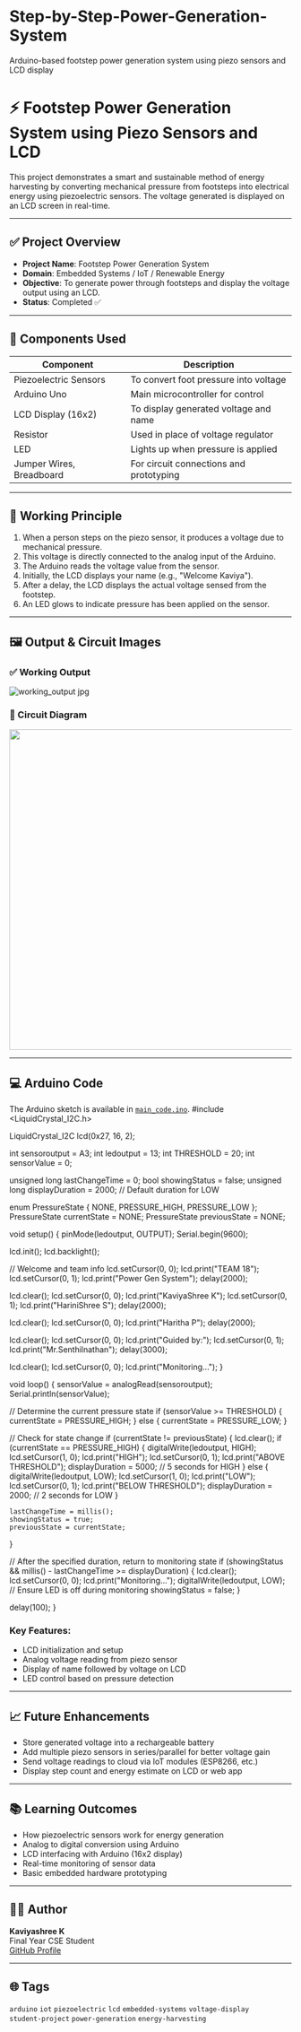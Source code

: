 # Step-by-Step-Power-Generation-System
Arduino-based footstep power generation system using piezo sensors and LCD display
# ⚡ Footstep Power Generation System using Piezo Sensors and LCD

This project demonstrates a smart and sustainable method of energy harvesting by converting mechanical pressure from footsteps into electrical energy using piezoelectric sensors. The voltage generated is displayed on an LCD screen in real-time.

---

## ✅ Project Overview

- **Project Name**: Footstep Power Generation System
- **Domain**: Embedded Systems / IoT / Renewable Energy
- **Objective**: To generate power through footsteps and display the voltage output using an LCD.
- **Status**: Completed ✅

---

## 🔧 Components Used

| Component               | Description                                |
|------------------------|--------------------------------------------|
| Piezoelectric Sensors  | To convert foot pressure into voltage       |
| Arduino Uno            | Main microcontroller for control            |
| LCD Display (16x2)     | To display generated voltage and name       |
| Resistor               | Used in place of voltage regulator          |
| LED                    | Lights up when pressure is applied          |
| Jumper Wires, Breadboard | For circuit connections and prototyping   |

---

## 🧠 Working Principle

1. When a person steps on the piezo sensor, it produces a voltage due to mechanical pressure.
2. This voltage is directly connected to the analog input of the Arduino.
3. The Arduino reads the voltage value from the sensor.
4. Initially, the LCD displays your name (e.g., "Welcome Kaviya").
5. After a delay, the LCD displays the actual voltage sensed from the footstep.
6. An LED glows to indicate pressure has been applied on the sensor.

---

## 🖼️ Output & Circuit Images

### ✅ Working Output
![working_output jpg](https://github.com/user-attachments/assets/6497f366-eac5-4bc2-bdcc-fa4bd90a050f)


### 🧪 Circuit Diagram

<img width="811" height="572"  src="https://github.com/user-attachments/assets/7bbd0b3c-013b-4897-8a0f-18af095c098a" />

---

## 💻 Arduino Code

The Arduino sketch is available in [`main_code.ino`](main_code.ino).
#include <LiquidCrystal_I2C.h>

LiquidCrystal_I2C lcd(0x27, 16, 2);

int sensoroutput = A3;
int ledoutput = 13;
int THRESHOLD = 20;
int sensorValue = 0;

unsigned long lastChangeTime = 0;
bool showingStatus = false;
unsigned long displayDuration = 2000;  // Default duration for LOW

enum PressureState { NONE, PRESSURE_HIGH, PRESSURE_LOW };
PressureState currentState = NONE;
PressureState previousState = NONE;

void setup() {
  pinMode(ledoutput, OUTPUT);
  Serial.begin(9600);

  lcd.init();
  lcd.backlight();

  // Welcome and team info
  lcd.setCursor(0, 0);
  lcd.print("TEAM 18");
  lcd.setCursor(0, 1);
  lcd.print("Power Gen System");
  delay(2000);

  lcd.clear();
  lcd.setCursor(0, 0);
  lcd.print("KaviyaShree K");
  lcd.setCursor(0, 1);
  lcd.print("HariniShree S");
  delay(2000);

  lcd.clear();
  lcd.setCursor(0, 0);
  lcd.print("Haritha P");
  delay(2000);

  lcd.clear();
  lcd.setCursor(0, 0);
  lcd.print("Guided by:");
  lcd.setCursor(0, 1);
  lcd.print("Mr.Senthilnathan");
  delay(3000);

  lcd.clear();
  lcd.setCursor(0, 0);
  lcd.print("Monitoring...");
}

void loop() {
  sensorValue = analogRead(sensoroutput);
  Serial.println(sensorValue);

  // Determine the current pressure state
  if (sensorValue >= THRESHOLD) {
    currentState = PRESSURE_HIGH;
  } else {
    currentState = PRESSURE_LOW;
  }

  // Check for state change
  if (currentState != previousState) {
    lcd.clear();
    if (currentState == PRESSURE_HIGH) {
      digitalWrite(ledoutput, HIGH);
      lcd.setCursor(1, 0);
      lcd.print("HIGH");
      lcd.setCursor(0, 1);
      lcd.print("ABOVE THRESHOLD");
      displayDuration = 5000;  // 5 seconds for HIGH
    } else {
      digitalWrite(ledoutput, LOW);
      lcd.setCursor(1, 0);
      lcd.print("LOW");
      lcd.setCursor(0, 1);
      lcd.print("BELOW THRESHOLD");
      displayDuration = 2000;  // 2 seconds for LOW
    }

    lastChangeTime = millis();
    showingStatus = true;
    previousState = currentState;
  }

  // After the specified duration, return to monitoring state
  if (showingStatus && millis() - lastChangeTime >= displayDuration) {
    lcd.clear();
    lcd.setCursor(0, 0);
    lcd.print("Monitoring...");
    digitalWrite(ledoutput, LOW); // Ensure LED is off during monitoring
    showingStatus = false;
  }

  delay(100);
}


### Key Features:
- LCD initialization and setup
- Analog voltage reading from piezo sensor
- Display of name followed by voltage on LCD
- LED control based on pressure detection

---





## 📈 Future Enhancements

- Store generated voltage into a rechargeable battery
- Add multiple piezo sensors in series/parallel for better voltage gain
- Send voltage readings to cloud via IoT modules (ESP8266, etc.)
- Display step count and energy estimate on LCD or web app

---

## 📚 Learning Outcomes

- How piezoelectric sensors work for energy generation
- Analog to digital conversion using Arduino
- LCD interfacing with Arduino (16x2 display)
- Real-time monitoring of sensor data
- Basic embedded hardware prototyping

---

## 🧑‍💻 Author

**Kaviyashree K**  
Final Year CSE Student  
[GitHub Profile](https://github.com/KAVIYASHREE-60)

---

## 🌐 Tags

`arduino` `iot` `piezoelectric` `lcd` `embedded-systems` `voltage-display`  
`student-project` `power-generation` `energy-harvesting`

